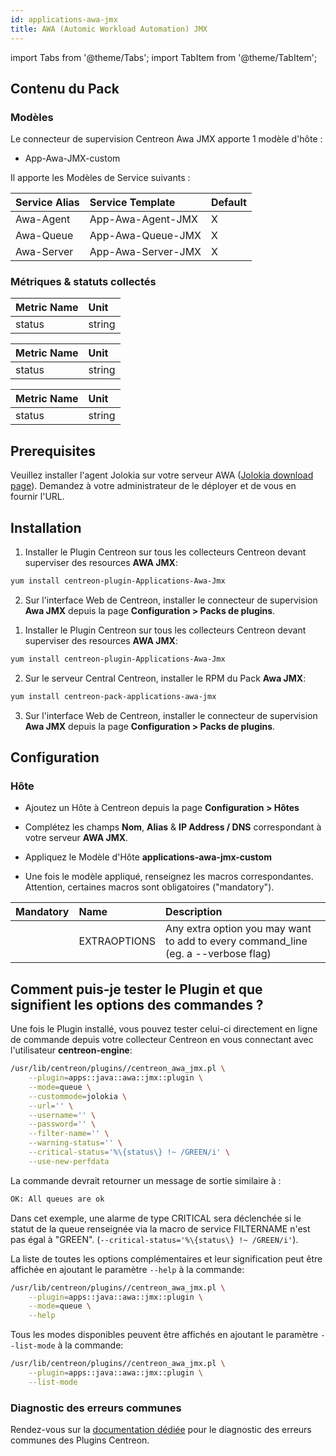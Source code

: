 ```yaml
---
id: applications-awa-jmx
title: AWA (Automic Workload Automation) JMX
---
```

import Tabs from '@theme/Tabs';
import TabItem from '@theme/TabItem';


## Contenu du Pack

### Modèles

Le connecteur de supervision Centreon Awa JMX apporte 1 modèle d'hôte :
* App-Awa-JMX-custom

Il apporte les Modèles de Service suivants :

| Service Alias | Service Template   | Default |
|:--------------|:-------------------|:--------|
| Awa-Agent     | App-Awa-Agent-JMX  | X       |
| Awa-Queue     | App-Awa-Queue-JMX  | X       |
| Awa-Server    | App-Awa-Server-JMX | X       |

### Métriques & statuts collectés

<Tabs groupId="sync">
<TabItem value="Awa-Agent" label="Awa-Agent">

| Metric Name | Unit   |
|:------------|:-------|
| status      | string |

</TabItem>
<TabItem value="Awa-Queue" label="Awa-Queue">

| Metric Name | Unit   |
|:------------|:-------|
| status      | string |

</TabItem>
<TabItem value="Awa-Server" label="Awa-Server">

| Metric Name | Unit   |
|:------------|:-------|
| status      | string |

</TabItem>
</Tabs>

## Prerequisites

Veuillez installer l'agent Jolokia sur votre serveur AWA ([Jolokia download page](https://jolokia.org/download.html)).
Demandez à votre administrateur de le déployer et de vous en fournir l'URL.

## Installation

<Tabs groupId="sync">
<TabItem value="Online License" label="Online License">

1. Installer le Plugin Centreon sur tous les collecteurs Centreon devant superviser des resources **AWA JMX**:

```bash
yum install centreon-plugin-Applications-Awa-Jmx
```

2. Sur l'interface Web de Centreon, installer le connecteur de supervision **Awa JMX** depuis la page **Configuration > Packs de plugins**.

</TabItem>
<TabItem value="Offline License" label="Offline License">

1. Installer le Plugin Centreon sur tous les collecteurs Centreon devant superviser des resources **AWA JMX**:

```bash
yum install centreon-plugin-Applications-Awa-Jmx
```

2. Sur le serveur Central Centreon, installer le RPM du Pack **Awa JMX**:

```bash
yum install centreon-pack-applications-awa-jmx
```

3. Sur l'interface Web de Centreon, installer le connecteur de supervision **Awa JMX** depuis la page **Configuration > Packs de plugins**.

</TabItem>
</Tabs>

## Configuration

### Hôte

* Ajoutez un Hôte à Centreon depuis la page **Configuration > Hôtes**
* Complétez les champs **Nom**, **Alias** & **IP Address / DNS** correspondant à votre serveur **AWA JMX**.
* Appliquez le Modèle d'Hôte **applications-awa-jmx-custom**

* Une fois le modèle appliqué, renseignez les macros correspondantes. Attention, certaines macros sont obligatoires ("mandatory"). 

| Mandatory | Name         | Description                                                                                     |
|:----------|:-------------|:------------------------------------------------------------------------------------------------|
|           | EXTRAOPTIONS | Any extra option you may want to add to every command\_line (eg. a --verbose flag) |

## Comment puis-je tester le Plugin et que signifient les options des commandes ? 

Une fois le Plugin installé, vous pouvez tester celui-ci directement en ligne 
de commande depuis votre collecteur Centreon en vous connectant avec 
l'utilisateur **centreon-engine**:

```bash
/usr/lib/centreon/plugins//centreon_awa_jmx.pl \
    --plugin=apps::java::awa::jmx::plugin \
    --mode=queue \
    --custommode=jolokia \
    --url='' \
    --username='' \
    --password='' \
    --filter-name='' \
    --warning-status='' \
    --critical-status='%\{status\} !~ /GREEN/i' \
    --use-new-perfdata 
```

La commande devrait retourner un message de sortie similaire à :

```bash
OK: All queues are ok 
```

Dans cet exemple, une alarme de type CRITICAL sera déclenchée si le statut de la 
queue renseignée via la macro de service FILTERNAME n'est pas égal à "GREEN".
(`--critical-status='%\{status\} !~ /GREEN/i'`).

La liste de toutes les options complémentaires et leur signification peut être
affichée en ajoutant le paramètre `--help` à la commande:

```bash
/usr/lib/centreon/plugins//centreon_awa_jmx.pl \
    --plugin=apps::java::awa::jmx::plugin \
    --mode=queue \
    --help
```

Tous les modes disponibles peuvent être affichés en ajoutant le paramètre 
`--list-mode` à la commande:

```bash
/usr/lib/centreon/plugins//centreon_awa_jmx.pl \
    --plugin=apps::java::awa::jmx::plugin \
    --list-mode
```

### Diagnostic des erreurs communes

Rendez-vous sur la [documentation dédiée](../getting-started/how-to-guides/troubleshooting-plugins.md)
pour le diagnostic des erreurs communes des Plugins Centreon.